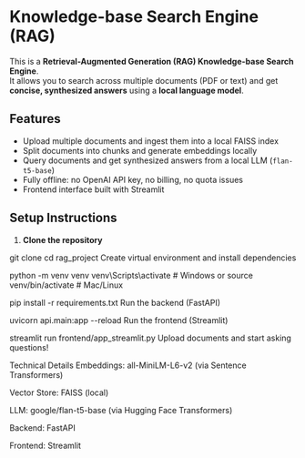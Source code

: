 # Knowledge-base Search Engine (RAG)

This is a **Retrieval-Augmented Generation (RAG) Knowledge-base Search Engine**.  
It allows you to search across multiple documents (PDF or text) and get **concise, synthesized answers** using a **local language model**.



## Features

- Upload multiple documents and ingest them into a local FAISS index
- Split documents into chunks and generate embeddings locally
- Query documents and get synthesized answers from a local LLM (`flan-t5-base`)
- Fully offline: no OpenAI API key, no billing, no quota issues
- Frontend interface built with Streamlit



## Setup Instructions

1. **Clone the repository**


git clone <your-repo-url>
cd rag_project
Create virtual environment and install dependencies


python -m venv venv
venv\Scripts\activate     # Windows
 or
source venv/bin/activate  # Mac/Linux

pip install -r requirements.txt
Run the backend (FastAPI)


uvicorn api.main:app --reload
Run the frontend (Streamlit)



streamlit run frontend/app_streamlit.py
Upload documents and start asking questions!

Technical Details
Embeddings: all-MiniLM-L6-v2 (via Sentence Transformers)

Vector Store: FAISS (local)

LLM: google/flan-t5-base (via Hugging Face Transformers)

Backend: FastAPI

Frontend: Streamlit
